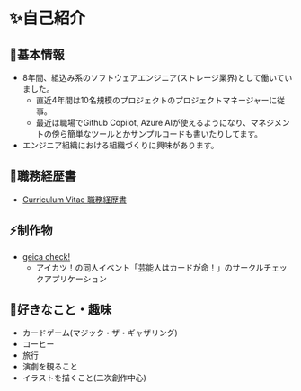 # ✨自己紹介
## 👦基本情報
- 8年間、組込み系のソフトウェアエンジニア(ストレージ業界)として働いていました。
  - 直近4年間は10名規模のプロジェクトのプロジェクトマネージャーに従事。
  - 最近は職場でGithub Copilot, Azure AIが使えるようになり、マネジメントの傍ら簡単なツールとかサンプルコードも書いたりしてます。
- エンジニア組織における組織づくりに興味があります。

## 📝職務経歴書
- [Curriculum Vitae 職務経歴書](https://github.com/kainoika/kainoika/wiki/Curriculum-Vitae-%E8%81%B7%E5%8B%99%E7%B5%8C%E6%AD%B4%E6%9B%B8)

## ⚡制作物
- [geica check!](https://geicacheck.com/)
  - アイカツ！の同人イベント「芸能人はカードが命！」のサークルチェックアプリケーション

## 💖好きなこと・趣味
- カードゲーム(マジック・ザ・ギャザリング)
- コーヒー
- 旅行
- 演劇を観ること
- イラストを描くこと(二次創作中心)

<!--
**kainoika/kainoika** is a ✨ _special_ ✨ repository because its `README.md` (this file) appears on your GitHub profile.

Here are some ideas to get you started:

- 🔭 I’m currently working on ...
- 🌱 I’m currently learning ...
- 👯 I’m looking to collaborate on ...
- 🤔 I’m looking for help with ...
- 💬 Ask me about ...
- 📫 How to reach me: ...
- 😄 Pronouns: ...
- ⚡ Fun fact: ...
-->
